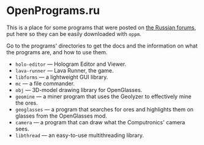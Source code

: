 # OpenPrograms.ru

This is a place for some programs that were posted on [the Russian forums](http://computercraft.ru), put here so they can be easily downloaded with `oppm`.

Go to the programs' directories to get the docs and the information on what the programs are, and how to use them.

* `holo-editor` — Hologram Editor and Viewer.
* `lava-runner` — Lava Runner, the game.
* `libforms` — a lightweight GUI library.
* `mc` — a file commander.
* `obj` — 3D-model drawing library for OpenGlasses.
* `geomine` — a miner program that uses the Geolyzer to effectively mine the ores.
* `geoglasses` — a program that searches for ores and highlights them on glasses from the OpenGlasses mod.
* `camera` — a program that can draw what the Computronics' camera sees.
* `libthread` — an easy-to-use multithreading library.
